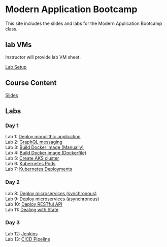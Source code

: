 # Modern Application Bootcamp

This site includes the slides and labs for the Modern Application Bootcamp class.


## lab VMs  
[//]: # (https://docs.google.com/spreadsheets/d/1psMAAPxgHq9wpZVftao9UT8MIWR1xljq-WB8aOiVBRI/edit?usp=sharing)  
Instructor will provide lab VM sheet.

[Lab Setup](labs/001-setup/)  

## Course Content   
[//]: # (https://drive.google.com/file/d/1V63Vpq_WlhV7G46KQmejswdbXLjgbKdV/view?usp=sharing)  
[Slides](https://bit.ly/adv-k8s-content)

## Labs   

### Day 1   
Lab 1: [Deploy monolithic application](labs/monolithic/)  
Lab 2: [GraphQL messaging](labs/graphql/)  
Lab 3: [Build Docker image (Manually)](labs/docker-commit/)  
Lab 4: [Build Docker image (Dockerfile)](labs/docker-dockerfile/)  
Lab 5: [Create AKS cluster](labs/001-setup-aks/)  
Lab 6: [Kubernetes Pods](labs/pods/)  
Lab 7: [Kubernetes Deployments](labs/deployments/)  

### Day 2
Lab 8: [Deploy microservices (synchronous)](labs/fortune-sync/)  
Lab 9: [Deploy microservices (asynchronous)](labs/fortune-async/)  
Lab 10: [Deploy RESTful API](labs/restapi/)  
Lab 11: [Dealing with State](labs/volume-state/)  


### Day 3
Lab 12: [Jenkins](labs/jenkins/)  
Lab 13: [CICD Pipeline](labs/cicd-aks)   
